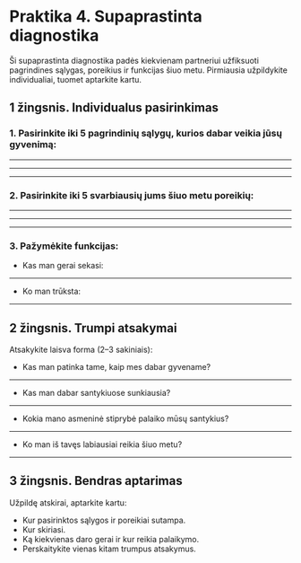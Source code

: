 # Praktika 4. Supaprastinta diagnostika

Ši supaprastinta diagnostika padės kiekvienam partneriui užfiksuoti pagrindines sąlygas, poreikius ir funkcijas šiuo metu. Pirmiausia užpildykite individualiai, tuomet aptarkite kartu.

## 1 žingsnis. Individualus pasirinkimas

### 1. Pasirinkite iki 5 pagrindinių sąlygų, kurios dabar veikia jūsų gyvenimą:

____________________________________________________________
____________________________________________________________
____________________________________________________________

### 2. Pasirinkite iki 5 svarbiausių jums šiuo metu poreikių:

____________________________________________________________
____________________________________________________________
____________________________________________________________

### 3. Pažymėkite funkcijas:

* Kas man gerai sekasi:

____________________________________________________________

* Ko man trūksta:

____________________________________________________________

## 2 žingsnis. Trumpi atsakymai

Atsakykite laisva forma (2–3 sakiniais):

* Kas man patinka tame, kaip mes dabar gyvename?

____________________________________________________________

* Kas man dabar santykiuose sunkiausia?

____________________________________________________________

* Kokia mano asmeninė stiprybė palaiko mūsų santykius?

____________________________________________________________

* Ko man iš tavęs labiausiai reikia šiuo metu?

____________________________________________________________

## 3 žingsnis. Bendras aptarimas

Užpildę atskirai, aptarkite kartu:

- Kur pasirinktos sąlygos ir poreikiai sutampa.
- Kur skiriasi.
- Ką kiekvienas daro gerai ir kur reikia palaikymo.
- Perskaitykite vienas kitam trumpus atsakymus.
